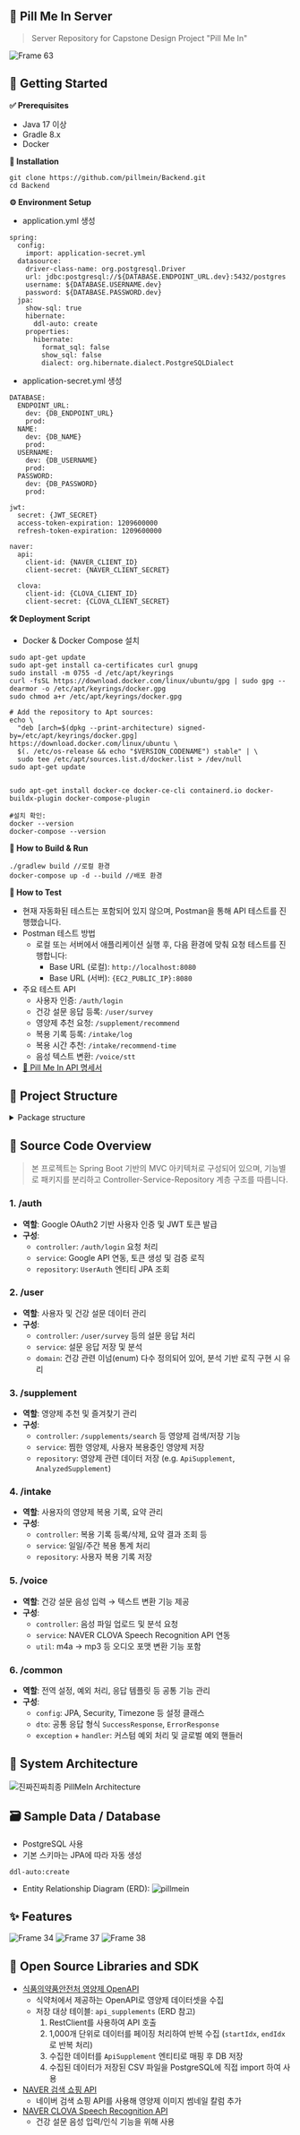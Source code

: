 ## 💊 Pill Me In Server
> Server Repository for Capstone Design Project "Pill Me In"

![Frame 63](https://github.com/user-attachments/assets/34eafdd9-708d-4902-b4cd-9ca414ab77ff)

## 🚀 Getting Started
**✅ Prerequisites**
- Java 17 이상
- Gradle 8.x
- Docker

**💾 Installation**

```
git clone https://github.com/pillmein/Backend.git
cd Backend
```

**⚙️ Environment Setup**
- application.yml 생성

```
spring:
  config:
    import: application-secret.yml
  datasource:
    driver-class-name: org.postgresql.Driver
    url: jdbc:postgresql://${DATABASE.ENDPOINT_URL.dev}:5432/postgres
    username: ${DATABASE.USERNAME.dev}
    password: ${DATABASE.PASSWORD.dev}
  jpa:
    show-sql: true
    hibernate:
      ddl-auto: create
    properties:
      hibernate:
        format_sql: false
        show_sql: false
        dialect: org.hibernate.dialect.PostgreSQLDialect
```

- application-secret.yml 생성

```
DATABASE:
  ENDPOINT_URL:
    dev: {DB_ENDPOINT_URL}
    prod:
  NAME:
    dev: {DB_NAME}
    prod:
  USERNAME:
    dev: {DB_USERNAME}
    prod:
  PASSWORD:
    dev: {DB_PASSWORD}
    prod:

jwt:
  secret: {JWT_SECRET}
  access-token-expiration: 1209600000
  refresh-token-expiration: 1209600000 

naver:
  api:
    client-id: {NAVER_CLIENT_ID}
    client-secret: {NAVER_CLIENT_SECRET}

  clova:
    client-id: {CLOVA_CLIENT_ID}
    client-secret: {CLOVA_CLIENT_SECRET}
```

**🛠️ Deployment Script**

- Docker & Docker Compose 설치

```
sudo apt-get update
sudo apt-get install ca-certificates curl gnupg
sudo install -m 0755 -d /etc/apt/keyrings
curl -fsSL https://download.docker.com/linux/ubuntu/gpg | sudo gpg --dearmor -o /etc/apt/keyrings/docker.gpg
sudo chmod a+r /etc/apt/keyrings/docker.gpg

# Add the repository to Apt sources:
echo \
  "deb [arch=$(dpkg --print-architecture) signed-by=/etc/apt/keyrings/docker.gpg] https://download.docker.com/linux/ubuntu \
  $(. /etc/os-release && echo "$VERSION_CODENAME") stable" | \
  sudo tee /etc/apt/sources.list.d/docker.list > /dev/null
sudo apt-get update


sudo apt-get install docker-ce docker-ce-cli containerd.io docker-buildx-plugin docker-compose-plugin

#설치 확인:
docker --version
docker-compose --version
```

**🔨 How to Build & Run**

```
./gradlew build //로컬 환경
docker-compose up -d --build //배포 환경
```

**🧪 How to Test**
- 현재 자동화된 테스트는 포함되어 있지 않으며, Postman을 통해 API 테스트를 진행했습니다.
- Postman 테스트 방법
  - 로컬 또는 서버에서 애플리케이션 실행 후, 다음 환경에 맞춰 요청 테스트를 진행합니다:
    - Base URL (로컬): `http://localhost:8080`
    - Base URL (서버): `{EC2_PUBLIC_IP}:8080`
- 주요 테스트 API
  - 사용자 인증: `/auth/login`
  - 건강 설문 응답 등록: `/user/survey`
  - 영양제 추천 요청: `/supplement/recommend`
  - 복용 기록 등록: `/intake/log`
  - 복용 시간 추천: `/intake/recommend-time`
  - 음성 텍스트 변환: `/voice/stt`
- [📘 Pill Me In API 명세서](https://concrete-cent-c8a.notion.site/API-19acd343f4c58079bb5bc922e5e6b25b)

## 🧱 Project Structure

<details><summary>Package structure</summary>
  
```
├── .gitattributes
├── .github
│   ├── ISSUE_TEMPLATE
│   │   └── custom.md
│   └── pull_request_template.md
├── .gitignore
├── Dockerfile
├── build.gradle
├── gradle
│   └── wrapper
│       ├── gradle-wrapper.jar
│       └── gradle-wrapper.properties
├── gradlew
├── gradlew.bat
├── settings.gradle
└── src
    ├── main
    │   └── java
    │       └── org
    │           └── homerunball
    │               └── pillmein
    │                   ├── PillmeinApplication.java
    │                   ├── auth
    │                   │   ├── controller
    │                   │   │   ├── AuthApiController.java
    │                   │   │   └── dto
    │                   │   │       ├── AuthApiRequest.java
    │                   │   │       └── AuthApiResponse.java
    │                   │   ├── domain
    │                   │   │   └── UserAuth.java
    │                   │   ├── repository
    │                   │   │   └── UserAuthRepository.java
    │                   │   └── service
    │                   │       ├── AuthService.java
    │                   │       ├── GoogleAuthService.java
    │                   │       ├── JwtAuthenticationFilter.java
    │                   │       └── JwtUtil.java
    │                   ├── common
    │                   │   ├── config
    │                   │   │   ├── JpaAuditingConfig.java
    │                   │   │   ├── SecurityConfig.java
    │                   │   │   └── TimezoneConfig.java
    │                   │   ├── domain
    │                   │   │   └── BaseTimeEntity.java
    │                   │   ├── dto
    │                   │   │   ├── ErrorResponse.java
    │                   │   │   └── SuccessResponse.java
    │                   │   ├── exception
    │                   │   │   ├── EntityNotFoundException.java
    │                   │   │   ├── ErrorCode.java
    │                   │   │   ├── InvalidRequestBodyException.java
    │                   │   │   ├── NullPointException.java
    │                   │   │   ├── PillmeinException.java
    │                   │   │   ├── SupplementNotFoundException.java
    │                   │   │   └── UnauthorizedException.java
    │                   │   └── handler
    │                   │       └── GlobalExceptionHandler.java
    │                   ├── intake
    │                   │   ├── controller
    │                   │   │   ├── IntakeAlarmController.java
    │                   │   │   ├── IntakeLogController.java
    │                   │   │   ├── IntakeSummaryController.java
    │                   │   │   ├── RecommendedIntakeTimeController.java
    │                   │   │   └── dto
    │                   │   │       ├── IntakeAlarmDetailResponse.java
    │                   │   │       ├── IntakeAlarmRequest.java
    │                   │   │       ├── IntakeAlarmResponse.java
    │                   │   │       ├── IntakeAlarmTimeResponse.java
    │                   │   │       ├── IntakeAlarmUpdateRequest.java
    │                   │   │       ├── IntakeLogDeleteRequest.java
    │                   │   │       ├── IntakeLogRequest.java
    │                   │   │       ├── IntakeLogWeekResponse.java
    │                   │   │       ├── IntakeSummaryResponse.java
    │                   │   │       └── RecommendedIntakeTimeResponse.java
    │                   │   ├── domain
    │                   │   │   ├── IntakeAlarm.java
    │                   │   │   ├── IntakeLog.java
    │                   │   │   ├── IntakeSummary.java
    │                   │   │   ├── RecommendedIntakeTime.java
    │                   │   │   └── enums
    │                   │   │       └── RepeatType.java
    │                   │   ├── fcm
    │                   │   │   ├── FCMConfig.java
    │                   │   │   ├── FCMController.java
    │                   │   │   ├── FCMMessage.java
    │                   │   │   ├── FCMPushRequestDto.java
    │                   │   │   └── FCMService.java
    │                   │   ├── repository
    │                   │   │   ├── IntakeAlarmRepository.java
    │                   │   │   ├── IntakeLogRepository.java
    │                   │   │   ├── IntakeSummaryRepository.java
    │                   │   │   └── RecommendedIntakeTimeRepository.java
    │                   │   ├── scheduler
    │                   │   │   ├── IntakeAlarmScheduler.java
    │                   │   │   └── IntakeSummaryScheduler.java
    │                   │   └── service
    │                   │       ├── IntakeAlarmService.java
    │                   │       ├── IntakeLogService.java
    │                   │       └── IntakeSummaryService.java
    │                   ├── supplement
    │                   │   ├── controller
    │                   │   │   ├── SupplementController.java
    │                   │   │   └── dto
    │                   │   │       ├── SupplementSearchRequest.java
    │                   │   │       ├── SupplementSearchResponse.java
    │                   │   │       ├── UserSupplementRequest.java
    │                   │   │       └── UserSupplementResponse.java
    │                   │   ├── domain
    │                   │   │   ├── AnalyzedSupplement.java
    │                   │   │   ├── ApiSupplement.java
    │                   │   │   ├── Favorite.java
    │                   │   │   └── UserSupplement.java
    │                   │   ├── repository
    │                   │   │   ├── ApiSupplementRepository.java
    │                   │   │   └── UserSupplementRepository.java
    │                   │   └── service
    │                   │       ├── NaverShoppingService.java
    │                   │       ├── SupplementService.java
    │                   │       └── UserSupplementService.java
    │                   ├── user
    │                   │   ├── controller
    │                   │   │   ├── UserSurveyController.java
    │                   │   │   └── dto
    │                   │   │       ├── UserSurveyRequestDto.java
    │                   │   │       └── UserSurveyResponseDto.java
    │                   │   ├── domain
    │                   │   │   ├── User.java
    │                   │   │   ├── UserSurvey.java
    │                   │   │   └── enums
    │                   │   │       ├── health
    │                   │   │       │   ├── BrittleNailsHair.java
    │                   │   │       │   ├── DietMethod.java
    │                   │   │       │   ├── DigestionIssues.java
    │                   │   │       │   ├── EyeFatigue.java
    │                   │   │       │   ├── FocusMemoryIssues.java
    │                   │   │       │   ├── HeadacheDizziness.java
    │                   │   │       │   ├── InfectionFrequency.java
    │                   │   │       │   ├── MentalFatigue.java
    │                   │   │       │   ├── PainFrequency.java
    │                   │   │       │   ├── PhysicalFatigue.java
    │                   │   │       │   ├── SeasonalDiscomfort.java
    │                   │   │       │   ├── SkinConcern.java
    │                   │   │       │   ├── SleepDisruption.java
    │                   │   │       │   └── WeightChange.java
    │                   │   │       └── lifestyle
    │                   │   │           ├── AlcoholFrequency.java
    │                   │   │           ├── CaffeineIntake.java
    │                   │   │           ├── MealPattern.java
    │                   │   │           ├── OutdoorActivity.java
    │                   │   │           ├── ScreenTime.java
    │                   │   │           ├── SedentaryHours.java
    │                   │   │           └── SleepDuration.java
    │                   │   ├── repository
    │                   │   │   ├── UserRepository.java
    │                   │   │   └── UserSurveyRepository.java
    │                   │   └── service
    │                   │       └── UserSurveyService.java
    │                   └── voice
    │                       ├── controller
    │                       │   ├── SpeechToTextController.java
    │                       │   └── dto
    │                       │       └── SpeechToTextResponse.java
    │                       ├── service
    │                       │   └── SpeechToTextService.java
    │                       └── util
    │                           └── AudioConvertUtil.java
    └── test
        └── java
            └── org
                └── homerunball
                    └── pillmein
                        └── PillmeinApplicationTests.java

  ```
</details>

## 📂 Source Code Overview
> 본 프로젝트는 Spring Boot 기반의 MVC 아키텍처로 구성되어 있으며, 기능별로 패키지를 분리하고 Controller-Service-Repository 계층 구조를 따릅니다.

### 1. /auth
  - **역할**: Google OAuth2 기반 사용자 인증 및 JWT 토큰 발급
  - **구성**:
    - `controller`: `/auth/login` 요청 처리
    - `service`: Google API 연동, 토큰 생성 및 검증 로직
    - `repository`: `UserAuth` 엔티티 JPA 조회

### 2. /user
   - **역할**: 사용자 및 건강 설문 데이터 관리
   - **구성**:
     - `controller`: `/user/survey` 등의 설문 응답 처리
     - `service`: 설문 응답 저장 및 분석
     - `domain`: 건강 관련 이넘(enum) 다수 정의되어 있어, 분석 기반 로직 구현 시 유리

### 3. /supplement
   - **역할**: 영양제 추천 및 즐겨찾기 관리
   - **구성**:
     - `controller`: `/supplements/search` 등 영양제 검색/저장 기능
     - `service`: 찜한 영양제, 사용자 복용중인 영양제 저장
     - `repository`: 영양제 관련 데이터 저장 (e.g. `ApiSupplement`, `AnalyzedSupplement`)

### 4. /intake
   - **역할**: 사용자의 영양제 복용 기록, 요약 관리
   - **구성**:
     - `controller`: 복용 기록 등록/삭제, 요약 결과 조회 등
     - `service`: 일일/주간 복용 통계 처리
     - `repository`: 사용자 복용 기록 저장
       
### 5. /voice
   - **역할**: 건강 설문 음성 입력 → 텍스트 변환 기능 제공
   - **구성**:
     - `controller`: 음성 파일 업로드 및 분석 요청
     - `service`: NAVER CLOVA Speech Recognition API 연동
     - `util`: m4a → mp3 등 오디오 포맷 변환 기능 포함

### 6. /common
   - **역할**: 전역 설정, 예외 처리, 응답 템플릿 등 공통 기능 관리
   - **구성**:
     - `config`: JPA, Security, Timezone 등 설정 클래스
     - `dto`: 공통 응답 형식 `SuccessResponse`, `ErrorResponse`
     - `exception` + `handler`: 커스텀 예외 처리 및 글로벌 예외 핸들러

## 📌 System Architecture
![진짜진짜최종 PillMeIn Architecture](https://github.com/user-attachments/assets/d4206107-a424-47ca-aef6-5feae6051066)

## 🗃️ Sample Data / Database

- PostgreSQL 사용
- 기본 스키마는 JPA에 따라 자동 생성

```
ddl-auto:create
```

- Entity Relationship Diagram (ERD):
![pillmein](https://github.com/user-attachments/assets/ad8c2d73-7529-4b51-b1cc-107242b3ce7c)


## ✨ Features
![Frame 34](https://github.com/user-attachments/assets/47977e37-a777-46c7-adf3-8f7235e686da)
![Frame 37](https://github.com/user-attachments/assets/90a66653-6802-441a-b043-969e24cdaff2)
![Frame 38](https://github.com/user-attachments/assets/172fd947-30f1-46d9-8cde-853ead3ccb64)

## 🔗 Open Source Libraries and SDK
- [식품의약품안전처 영양제 OpenAPI](https://www.foodsafetykorea.go.kr/api/openApiInfo.do?menu_grp=MENU_GRP31&menu_no=661&show_cnt=10&start_idx=1&svc_no=C003)
  - 식약처에서 제공하는 OpenAPI로 영양제 데이터셋을 수집
  - 저장 대상 테이블: `api_supplements` (ERD 참고)
    1. RestClient를 사용하여 API 호출 
    2. 1,000개 단위로 데이터를 페이징 처리하여 반복 수집 (`startIdx`, `endIdx`로 반복 처리)
    3. 수집한 데이터를 `ApiSupplement` 엔티티로 매핑 후 DB 저장
    4. 수집된 데이터가 저장된 CSV 파일을 PostgreSQL에 직접 import 하여 사용
- [NAVER 검색 쇼핑 API](https://developers.naver.com/docs/serviceapi/search/shopping/shopping.md#%EC%87%BC%ED%95%91)
  - 네이버 검색 쇼핑 API를 사용해 영양제 이미지 썸네일 칼럼 추가
- [NAVER CLOVA Speech Recognition API](https://www.ncloud.com/product/aiService/csr)
  - 건강 설문 음성 입력/인식 기능을 위해 사용
